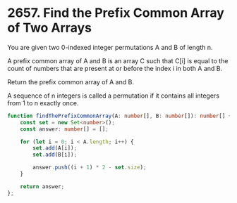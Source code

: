 # 2657. Find the Prefix Common Array of Two Arrays

You are given two 0-indexed integer permutations A and B of length n.

A prefix common array of A and B is an array C such that C[i] is equal to the count of numbers that are present at or before the index i in both A and B.

Return the prefix common array of A and B.

A sequence of n integers is called a permutation if it contains all integers from 1 to n exactly once.

```ts
function findThePrefixCommonArray(A: number[], B: number[]): number[] {
    const set = new Set<number>();
    const answer: number[] = [];

    for (let i = 0; i < A.length; i++) {
        set.add(A[i]);
        set.add(B[i]);

        answer.push((i + 1) * 2 - set.size);
    }

    return answer;
};
```

